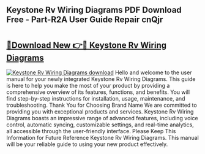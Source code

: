 ## Keystone Rv Wiring Diagrams PDF Download Free - Part-R2A User Guide Repair cnQjr

# <h2><a href="http://dft8z0.blite.top/?on=Keystone+Rv+Wiring+Diagrams">🔗Download New 👉🔴 Keystone Rv Wiring Diagrams</a></h2>

[![Keystone Rv Wiring Diagrams download](https://i.imgur.com/lujVjoI.png)](http://dft8z0.blite.top/?on=Keystone+Rv+Wiring+Diagrams)
Hello and welcome to the user manual for your newly integrated Keystone Rv Wiring Diagrams. This guide is here to help you make the most of your product by providing a comprehensive overview of its features, functions, and benefits. You will find step-by-step instructions for installation, usage, maintenance, and troubleshooting. Thank You for Choosing Brand Name We are committed to providing you with exceptional products and services. Keystone Rv Wiring Diagrams boasts an impressive range of advanced features, including voice control, automatic syncing, customizable settings, and real-time analytics, all accessible through the user-friendly interface. Please Keep This Information for Future Reference Keystone Rv Wiring Diagrams. This manual will be your reliable guide to using your new product effectively.
